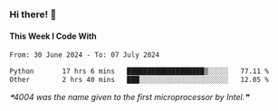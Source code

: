 ### Hi there! 👋

#### This Week I Code With
<!--START_SECTION:waka-->

```txt
From: 30 June 2024 - To: 07 July 2024

Python       17 hrs 6 mins   ███████████████████▒░░░░░   77.11 %
Other        2 hrs 40 mins   ███░░░░░░░░░░░░░░░░░░░░░░   12.05 %
```

<!--END_SECTION:waka-->

<!--STARTS_HERE_QUOTE_README-->
<i>❝4004 was the name given to the first microprocessor by Intel.❞</i>
<!--ENDS_HERE_QUOTE_README-->

